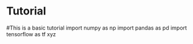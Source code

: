 # Tutorial
#This is a basic tutorial
import numpy as np
import pandas as pd
import tensorflow as tf
xyz